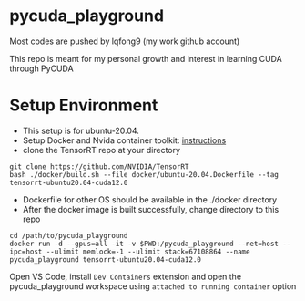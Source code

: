 # pycuda_playground
Most codes are pushed by lqfong9 (my work github account)

This repo is meant for my personal growth and interest in learning CUDA through PyCUDA

# Setup Environment
- This setup is for ubuntu-20.04.
- Setup Docker and Nvida container toolkit: [instructions](https://docs.nvidia.com/datacenter/cloud-native/container-toolkit/install-guide.html)
- clone the TensorRT repo at your directory
```shell
git clone https://github.com/NVIDIA/TensorRT
bash ./docker/build.sh --file docker/ubuntu-20.04.Dockerfile --tag tensorrt-ubuntu20.04-cuda12.0
```
- Dockerfile for other OS should be available in the ./docker directory
- After the docker image is built successfully, change directory to this repo
```shell
cd /path/to/pycuda_playground
docker run -d --gpus=all -it -v $PWD:/pycuda_playground --net=host --ipc=host --ulimit memlock=-1 --ulimit stack=67108864 --name pycuda_playground tensorrt-ubuntu20.04-cuda12.0
```
Open VS Code, install `Dev Containers` extension and open the pycuda_playground workspace using `attached to running container` option